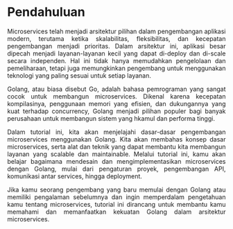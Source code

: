 # Pendahuluan

<div style="text-align: justify">
Microservices telah menjadi arsitektur pilihan dalam pengembangan aplikasi modern, terutama ketika skalabilitas, fleksibilitas, dan kecepatan pengembangan menjadi prioritas. Dalam arsitektur ini, aplikasi besar dipecah menjadi layanan-layanan kecil yang dapat di-deploy dan di-scale secara independen. Hal ini tidak hanya memudahkan pengelolaan dan pemeliharaan, tetapi juga memungkinkan pengembang untuk menggunakan teknologi yang paling sesuai untuk setiap layanan.

Golang, atau biasa disebut Go, adalah bahasa pemrograman yang sangat cocok untuk membangun microservices. Dikenal karena kecepatan kompilasinya, penggunaan memori yang efisien, dan dukungannya yang kuat terhadap concurrency, Golang menjadi pilihan populer bagi banyak perusahaan untuk membangun sistem yang hkamul dan performa tinggi.

Dalam tutorial ini, kita akan menjelajahi dasar-dasar pengembangan microservices menggunakan Golang. Kita akan membahas konsep dasar microservices, serta alat dan teknik yang dapat membantu kita membangun layanan yang scalable dan maintainable. Melalui tutorial ini, kamu akan belajar bagaimana mendesain dan mengimplementasikan microservices dengan Golang, mulai dari pengaturan proyek, pengembangan API, komunikasi antar services, hingga deployment.

Jika kamu seorang pengembang yang baru memulai dengan Golang atau memiliki pengalaman sebelumnya dan ingin memperdalam pengetahuan kamu tentang microservices, tutorial ini dirancang untuk membantu kamu memahami dan memanfaatkan kekuatan Golang dalam arsitektur microservices.

</div>
